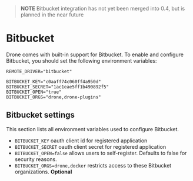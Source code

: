 > **NOTE** Bitbucket integration has not yet been merged into 0.4, but is planned in the near future

# Bitbucket

Drone comes with built-in support for Bitbucket. To enable and configure Bitbucket, you should set the following environment variables:

```
REMOTE_DRIVER="bitbucket"

BITBUCKET_KEY="c0aaff74c060ff4a950d"
BITBUCKET_SECRET="1ac1eae5ff1b490892f5"
BITBUCKET_OPEN="true"
BITBUCKET_ORGS="drone,drone-plugins"
```

## Bitbucket settings

This section lists all environment variables used to configure Bitbucket.

* `BITBUCKET_KEY` oauth client id for registered application
* `BITBUCKET_SECRET` oauth client secret for registered application
* `BITBUCKET_OPEN=false` allows users to self-register. Defaults to false for security reasons.
* `BITBUCKET_ORGS=drone,docker` restricts access to these Bitbucket organizations. **Optional**
